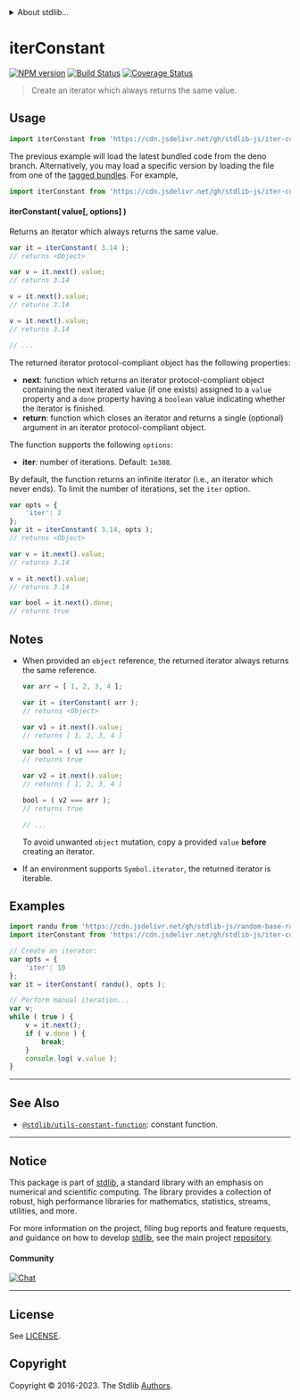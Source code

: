 <!--

@license Apache-2.0

Copyright (c) 2018 The Stdlib Authors.

Licensed under the Apache License, Version 2.0 (the "License");
you may not use this file except in compliance with the License.
You may obtain a copy of the License at

   http://www.apache.org/licenses/LICENSE-2.0

Unless required by applicable law or agreed to in writing, software
distributed under the License is distributed on an "AS IS" BASIS,
WITHOUT WARRANTIES OR CONDITIONS OF ANY KIND, either express or implied.
See the License for the specific language governing permissions and
limitations under the License.

-->


<details>
  <summary>
    About stdlib...
  </summary>
  <p>We believe in a future in which the web is a preferred environment for numerical computation. To help realize this future, we've built stdlib. stdlib is a standard library, with an emphasis on numerical and scientific computation, written in JavaScript (and C) for execution in browsers and in Node.js.</p>
  <p>The library is fully decomposable, being architected in such a way that you can swap out and mix and match APIs and functionality to cater to your exact preferences and use cases.</p>
  <p>When you use stdlib, you can be absolutely certain that you are using the most thorough, rigorous, well-written, studied, documented, tested, measured, and high-quality code out there.</p>
  <p>To join us in bringing numerical computing to the web, get started by checking us out on <a href="https://github.com/stdlib-js/stdlib">GitHub</a>, and please consider <a href="https://opencollective.com/stdlib">financially supporting stdlib</a>. We greatly appreciate your continued support!</p>
</details>

# iterConstant

[![NPM version][npm-image]][npm-url] [![Build Status][test-image]][test-url] [![Coverage Status][coverage-image]][coverage-url] <!-- [![dependencies][dependencies-image]][dependencies-url] -->

> Create an iterator which always returns the same value.

<!-- Section to include introductory text. Make sure to keep an empty line after the intro `section` element and another before the `/section` close. -->

<section class="intro">

</section>

<!-- /.intro -->

<!-- Package usage documentation. -->



<section class="usage">

## Usage

```javascript
import iterConstant from 'https://cdn.jsdelivr.net/gh/stdlib-js/iter-constant@deno/mod.js';
```
The previous example will load the latest bundled code from the deno branch. Alternatively, you may load a specific version by loading the file from one of the [tagged bundles](https://github.com/stdlib-js/iter-constant/tags). For example,

```javascript
import iterConstant from 'https://cdn.jsdelivr.net/gh/stdlib-js/iter-constant@v0.1.0-deno/mod.js';
```

#### iterConstant( value\[, options] )

Returns an iterator which always returns the same value.

```javascript
var it = iterConstant( 3.14 );
// returns <Object>

var v = it.next().value;
// returns 3.14

v = it.next().value;
// returns 3.14

v = it.next().value;
// returns 3.14

// ...
```

The returned iterator protocol-compliant object has the following properties:

-   **next**: function which returns an iterator protocol-compliant object containing the next iterated value (if one exists) assigned to a `value` property and a `done` property having a `boolean` value indicating whether the iterator is finished.
-   **return**: function which closes an iterator and returns a single (optional) argument in an iterator protocol-compliant object.

The function supports the following `options`:

-   **iter**: number of iterations. Default: `1e308`.

By default, the function returns an infinite iterator (i.e., an iterator which never ends). To limit the number of iterations, set the `iter` option.

```javascript
var opts = {
    'iter': 2
};
var it = iterConstant( 3.14, opts );
// returns <Object>

var v = it.next().value;
// returns 3.14

v = it.next().value;
// returns 3.14

var bool = it.next().done;
// returns true
```

</section>

<!-- /.usage -->

<!-- Package usage notes. Make sure to keep an empty line after the `section` element and another before the `/section` close. -->

<section class="notes">

## Notes

-   When provided an `object` reference, the returned iterator always returns the same reference.

    ```javascript
    var arr = [ 1, 2, 3, 4 ];

    var it = iterConstant( arr );
    // returns <Object>

    var v1 = it.next().value;
    // returns [ 1, 2, 3, 4 ]

    var bool = ( v1 === arr );
    // returns true

    var v2 = it.next().value;
    // returns [ 1, 2, 3, 4 ]

    bool = ( v2 === arr );
    // returns true

    // ...
    ```

    To avoid unwanted `object` mutation, copy a provided `value` **before** creating an iterator.

-   If an environment supports `Symbol.iterator`, the returned iterator is iterable.

</section>

<!-- /.notes -->

<!-- Package usage examples. -->

<section class="examples">

## Examples

<!-- eslint no-undef: "error" -->

```javascript
import randu from 'https://cdn.jsdelivr.net/gh/stdlib-js/random-base-randu@deno/mod.js';
import iterConstant from 'https://cdn.jsdelivr.net/gh/stdlib-js/iter-constant@deno/mod.js';

// Create an iterator:
var opts = {
    'iter': 10
};
var it = iterConstant( randu(), opts );

// Perform manual iteration...
var v;
while ( true ) {
    v = it.next();
    if ( v.done ) {
        break;
    }
    console.log( v.value );
}
```

</section>

<!-- /.examples -->

<!-- Section to include cited references. If references are included, add a horizontal rule *before* the section. Make sure to keep an empty line after the `section` element and another before the `/section` close. -->

<section class="references">

</section>

<!-- /.references -->

<!-- Section for related `stdlib` packages. Do not manually edit this section, as it is automatically populated. -->

<section class="related">

* * *

## See Also

-   <span class="package-name">[`@stdlib/utils-constant-function`][@stdlib/utils/constant-function]</span><span class="delimiter">: </span><span class="description">constant function.</span>

</section>

<!-- /.related -->

<!-- Section for all links. Make sure to keep an empty line after the `section` element and another before the `/section` close. -->


<section class="main-repo" >

* * *

## Notice

This package is part of [stdlib][stdlib], a standard library with an emphasis on numerical and scientific computing. The library provides a collection of robust, high performance libraries for mathematics, statistics, streams, utilities, and more.

For more information on the project, filing bug reports and feature requests, and guidance on how to develop [stdlib][stdlib], see the main project [repository][stdlib].

#### Community

[![Chat][chat-image]][chat-url]

---

## License

See [LICENSE][stdlib-license].


## Copyright

Copyright &copy; 2016-2023. The Stdlib [Authors][stdlib-authors].

</section>

<!-- /.stdlib -->

<!-- Section for all links. Make sure to keep an empty line after the `section` element and another before the `/section` close. -->

<section class="links">

[npm-image]: http://img.shields.io/npm/v/@stdlib/iter-constant.svg
[npm-url]: https://npmjs.org/package/@stdlib/iter-constant

[test-image]: https://github.com/stdlib-js/iter-constant/actions/workflows/test.yml/badge.svg?branch=v0.1.0
[test-url]: https://github.com/stdlib-js/iter-constant/actions/workflows/test.yml?query=branch:v0.1.0

[coverage-image]: https://img.shields.io/codecov/c/github/stdlib-js/iter-constant/main.svg
[coverage-url]: https://codecov.io/github/stdlib-js/iter-constant?branch=main

<!--

[dependencies-image]: https://img.shields.io/david/stdlib-js/iter-constant.svg
[dependencies-url]: https://david-dm.org/stdlib-js/iter-constant/main

-->

[chat-image]: https://img.shields.io/gitter/room/stdlib-js/stdlib.svg
[chat-url]: https://app.gitter.im/#/room/#stdlib-js_stdlib:gitter.im

[stdlib]: https://github.com/stdlib-js/stdlib

[stdlib-authors]: https://github.com/stdlib-js/stdlib/graphs/contributors

[umd]: https://github.com/umdjs/umd
[es-module]: https://developer.mozilla.org/en-US/docs/Web/JavaScript/Guide/Modules

[deno-url]: https://github.com/stdlib-js/iter-constant/tree/deno
[umd-url]: https://github.com/stdlib-js/iter-constant/tree/umd
[esm-url]: https://github.com/stdlib-js/iter-constant/tree/esm
[branches-url]: https://github.com/stdlib-js/iter-constant/blob/main/branches.md

[stdlib-license]: https://raw.githubusercontent.com/stdlib-js/iter-constant/main/LICENSE

<!-- <related-links> -->

[@stdlib/utils/constant-function]: https://github.com/stdlib-js/utils-constant-function/tree/deno

<!-- </related-links> -->

</section>

<!-- /.links -->
